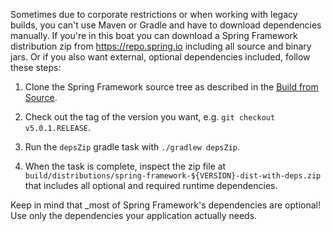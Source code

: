 Sometimes due to corporate restrictions or when working with legacy builds, you can't use Maven or Gradle and have to download dependencies manually. If you're in this boat you can download a Spring Framework distribution zip from https://repo.spring.io including all source and binary jars. Or if you also want external, optional dependencies included, follow these steps:

1. Clone the Spring Framework source tree as described in the [Build from Source](https://github.com/spring-projects/spring-framework/wiki/Build-from-Source).

1. Check out the tag of the version you want, e.g. `git checkout v5.0.1.RELEASE`.

1. Run the `depsZip` gradle task with `./gradlew depsZip`.

1. When the task is complete, inspect the zip file at `build/distributions/spring-framework-${VERSION}-dist-with-deps.zip` that includes all optional and required runtime dependencies.

Keep in mind that _most of Spring Framework's dependencies are optional! Use only the dependencies your application actually needs.

